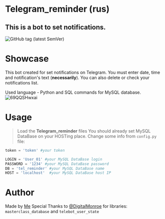 # Telegram_reminder (rus)
## This is a bot to set notifications.
![GitHub tag (latest SemVer)](https://img.shields.io/github/v/tag/Tooloom/Telegram_reminder?color=green&label=version&style=flat-square)
# Showcase
This bot created for set notifications on Telegram.
You must enter date, time and notification's text (**necessarily**).
You can also delete or check your notifications list.

Used language - Python and SQL commands for MySQL database.
![69QQSHwxai](https://user-images.githubusercontent.com/57460354/119226754-6ea4d100-bb13-11eb-8998-2b5a2e080205.gif)
# Usage
> Load the **Telegram_reminder** files
> You should already set MySQL DataBase on your HOSTing place.
> Change some info from `config.py` file:
```py
token = 'token' #your token

LOGIN = 'User_01' #your MySQL DataBase login
PASSWORD = '1234' #your MySQL DataBase password
DB = 'tel_reminder' #your MySQL DataBase name
HOST = 'localhost'  #your MySQL DataBase host IP
```
# Author
Made by [Me](https://github.com/Tooloom)
Special Thanks to [@DigitalMonroe](https://gitlab.com/DigitalMonroe) for libraries:  `masterclass_database` and `telebot_user_state`
